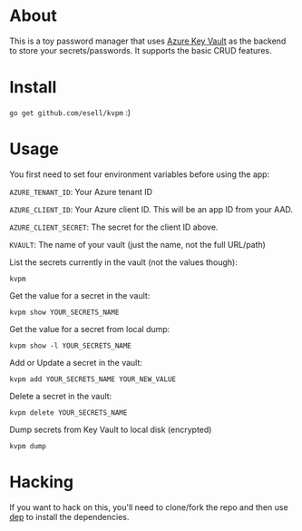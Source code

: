 # About

This is a toy password manager that uses [Azure Key Vault](https://docs.microsoft.com/en-us/azure/key-vault/) as the backend to store your secrets/passwords. It supports the basic CRUD features.


# Install

`go get github.com/esell/kvpm` :)


# Usage

You first need to set four environment variables before using the app:


`AZURE_TENANT_ID`: Your Azure tenant ID

`AZURE_CLIENT_ID`: Your Azure client ID. This will be an app ID from your AAD.

`AZURE_CLIENT_SECRET`: The secret for the client ID above.

`KVAULT`: The name of your vault (just the name, not the full URL/path)


List the secrets currently in the vault (not the values though):
	
	kvpm


Get the value for a secret in the vault:

	kvpm show YOUR_SECRETS_NAME


Get the value for a secret from local dump:

	kvpm show -l YOUR_SECRETS_NAME


Add or Update a secret in the vault:

	kvpm add YOUR_SECRETS_NAME YOUR_NEW_VALUE


Delete a secret in the vault:

	kvpm delete YOUR_SECRETS_NAME


Dump secrets from Key Vault to local disk (encrypted)

	kvpm dump


# Hacking

If you want to hack on this, you'll need to clone/fork the repo and then use [dep](https://github.com/golang/dep) to install the dependencies.
